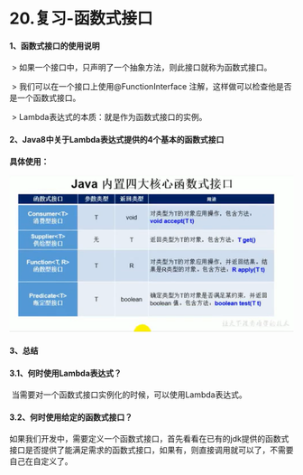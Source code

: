 # 20.复习-函数式接口



#### 1、函数式接口的使用说明

​		> 如果一个接口中，只声明了一个抽象方法，则此接口就称为函数式接口。

​		> 我们可以在一个接口上使用@FunctionInterface 注解，这样做可以检查他是否是一个函数式接口。

​		> Lambda表达式的本质：就是作为函数式接口的实例。



#### 2、Java8中关于Lambda表达式提供的4个基本的函数式接口

**具体使用：**

![1635836951329](../../.vuepress/public/images/1635836951329.png)







#### 3、总结



#### 			3.1、何时使用Lambda表达式？

​				当需要对一个函数式接口实例化的时候，可以使用Lambda表达式。





#### 	3.2、何时使用给定的函数式接口？

​					如果我们开发中，需要定义一个函数式接口，首先看看在已有的jdk提供的函数式接口是否提供了能满足需求的函数式接口，如果有，则直接调用就可以了，不需要自己在自定义了。





























